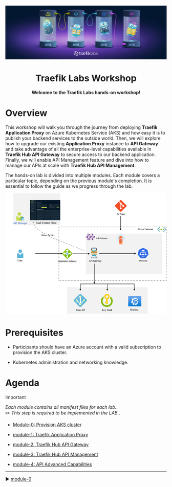 ![traefiklabs](media/traefiklabs.jpeg)

<h1 align=center>Traefik Labs Workshop</h1>

<p align=center><b>Welcome to the Traefik Labs hands-on workshop!</b></p>

# Overview

This workshop will walk you through the journey from deploying <b>Traefik Application Proxy</b> on Azure Kubernetes Service (AKS) and how easy it is to publish your backend services to the outside world. Then, we will explore how to upgrade our existing <b>Application Proxy</b> instance to <b>API Gateway</b> and take advantage of all the enterprise-level capabilities available in <b>Traefik Hub API Gateway</b> to secure access to our backend application. Finally, we will enable API Management feature and dive into how to manage our APIs at scale with <b>Traefik Hub API Management</b>.

The hands-on lab is divided into multiple modules. Each module covers a particular topic, depending on the previous module's completion. It is essential to follow the guide as we progress through the lab.   




![AKS-Hub](media/Azure-Hub-Hub-AKS.png)

# Prerequisites

- Participants should have an Azure account with a valid subscription to provision the AKS cluster. 

- Kubernetes administration and networking knowledge. 

# Agenda

> [!IMPORTANT]     
> *Each module contains all manifest files for each lab.*.             
> :pencil2: *This step is required to be implemented in the LAB.*.

- [Module-0: Provision AKS cluster](module-0/readme.md)

- [module-1: Traefik Application Proxy](module-1/readme.md)

- [module-2: Traefik Hub API Gateway](module-2/readme.md)

- [module-3: Traefik Hub API Management](module-3/readme.md)

- [module-4: API Advanced Capabilities](module-4/readme.md)

------
:arrow_forward: [module-0](module-0/readme.md)
